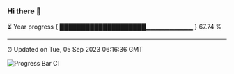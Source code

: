 ### Hi there 👋

⏳ Year progress { ████████████████████▁▁▁▁▁▁▁▁▁▁ } 67.74 %

---

⏰ Updated on Tue, 05 Sep 2023 06:16:36 GMT

![Progress Bar CI](https://github.com/liununu/liununu/workflows/Progress%20Bar%20CI/badge.svg)
